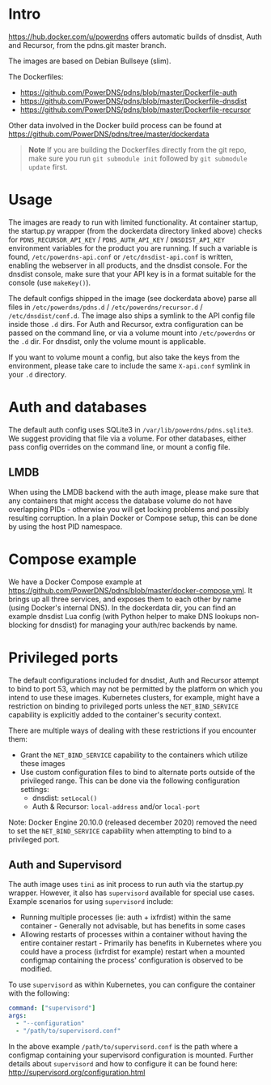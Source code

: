 # Intro

https://hub.docker.com/u/powerdns offers automatic builds of dnsdist, Auth and Recursor, from the pdns.git master branch.

The images are based on Debian Bullseye (slim).

The Dockerfiles:

* https://github.com/PowerDNS/pdns/blob/master/Dockerfile-auth
* https://github.com/PowerDNS/pdns/blob/master/Dockerfile-dnsdist
* https://github.com/PowerDNS/pdns/blob/master/Dockerfile-recursor

Other data involved in the Docker build process can be found at https://github.com/PowerDNS/pdns/tree/master/dockerdata

> **Note**
> If you are building the Dockerfiles directly from the git repo, make sure you run `git submodule init` followed by `git submodule update` first.

# Usage

The images are ready to run with limited functionality.
At container startup, the startup.py wrapper (from the dockerdata directory linked above) checks for `PDNS_RECURSOR_API_KEY` / `PDNS_AUTH_API_KEY` / `DNSDIST_API_KEY` environment variables for the product you are running.
If such a variable is found, `/etc/powerdns-api.conf` or `/etc/dnsdist-api.conf` is written, enabling the webserver in all products, and the dnsdist console.
For the dnsdist console, make sure that your API key is in a format suitable for the console (use `makeKey()`).

The default configs shipped in the image (see dockerdata above) parse all files in `/etc/powerdns/pdns.d` / `/etc/powerdns/recursor.d` / `/etc/dnsdist/conf.d`.
The image also ships a symlink to the API config file inside those `.d` dirs.
For Auth and Recursor, extra configuration can be passed on the command line, or via a volume mount into `/etc/powerdns` or the `.d` dir.
For dnsdist, only the volume mount is applicable.

If you want to volume mount a config, but also take the keys from the environment, please take care to include the same `X-api.conf` symlink in your `.d` directory.

# Auth and databases

The default auth config uses SQLite3 in `/var/lib/powerdns/pdns.sqlite3`.
We suggest providing that file via a volume.
For other databases, either pass config overrides on the command line, or mount a config file.

## LMDB

When using the LMDB backend with the auth image, please make sure that any containers that might access the database volume do not have overlapping PIDs - otherwise you will get locking problems and possibly resulting corruption.
In a plain Docker or Compose setup, this can be done by using the host PID namespace.

# Compose example

We have a Docker Compose example at https://github.com/PowerDNS/pdns/blob/master/docker-compose.yml.
It brings up all three services, and exposes them to each other by name (using Docker's internal DNS).
In the dockerdata dir, you can find an example dnsdist Lua config (with Python helper to make DNS lookups non-blocking for dnsdist) for managing your auth/rec backends by name.

# Privileged ports

The default configurations included for dnsdist, Auth and Recursor attempt to bind to port 53, which may not be permitted by the platform on which you intend to use these images. Kubernetes clusters, for example, might have a restriction on binding to privileged ports unless the `NET_BIND_SERVICE` capability is explicitly added to the container's security context.

There are multiple ways of dealing with these restrictions if you encounter them:

* Grant the `NET_BIND_SERVICE` capability to the containers which utilize these images
* Use custom configuration files to bind to alternate ports outside of the privileged range. This can be done via the following configuration settings:
    * dnsdist: `setLocal()`
    * Auth & Recursor: `local-address` and/or `local-port`

Note: Docker Engine 20.10.0 (released december 2020) removed the need to set the `NET_BIND_SERVICE` capability when attempting to bind to a privileged port.

## Auth and Supervisord

The auth image uses `tini` as init process to run auth via the startup.py wrapper. However, it also has `supervisord` available for special use cases. Example scenarios for using `supervisord` include:

* Running multiple processes (ie: auth + ixfrdist) within the same container - Generally not advisable, but has benefits in some cases
* Allowing restarts of processes within a container without having the entire container restart - Primarily has benefits in Kubernetes where you could have a process (ixfrdist for example) restart when a mounted configmap containing the process' configuration is observed to be modified.

To use `supervisord` as within Kubernetes, you can configure the container with the following:

```yaml
command: ["supervisord"]
args:
  - "--configuration"
  - "/path/to/supervisord.conf"
```

In the above example `/path/to/supervisord.conf` is the path where a configmap containing your supervisord configuration is mounted. Further details about `supervisord` and how to configure it can be found here: http://supervisord.org/configuration.html
